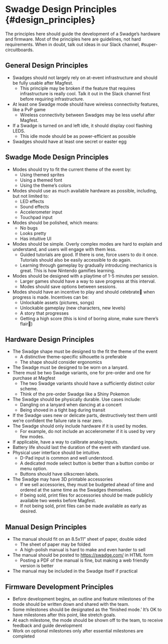 # Swadge Design Principles {#design_principles}

The principles here should guide the development of a Swadge’s hardware and firmware. Most of the principles here are guidelines, not hard requirements. When in doubt, talk out ideas in our Slack channel, \#super-circuitboards.

## General Design Principles
- Swadges should not largely rely on at-event infrastructure and should be fully usable after Magfest.
  - This principle may be broken if the feature that requires infrastructure is really cool. Talk it out in the Slack channel first before requiring infrastructure.
- At least one Swadge mode should have wireless connectivity features, like a PvP game
  - Wireless connectivity between Swadges may be less useful after Magfest.
- If a Swadge is turned on and left idle, it should display cool flashing LEDS.
  - This idle mode should be as power-efficient as possible
- Swadges should have at least one secret or easter egg

## Swadge Mode Design Principles
- Modes should try to fit the current theme of the event by:
  - Using themed sprites
  - Using a themed font
  - Using the theme’s colors
- Modes should use as much available hardware as possible, including, but not limited to:
  - LED effects
  - Sound effects
  - Accelerometer input
  - Touchpad input
- Modes should be polished, which means:
  - No bugs
  - Looks pretty
  - Has intuitive UI
- Modes should be simple. Overly complex modes are hard to explain and understand, and users will engage with them less.
  - Guided tutorials are good. If there is one, force users to do it once. Tutorials should also be easily accessible to do again.
  - Learning through gameplay by gradually introducing mechanics is great. This is how Nintendo gamifies learning.
- Modes should be designed with a playtime of 1-5 minutes per session.
  - Larger games should have a way to save progress at this interval.
  - Modes should save options between sessions.
- Modes should have an incentive to play and should celebrate🎉 when progress is made. Incentives can be:
  - Unlockable assets (pictures, songs)
  - Unlockable gameplay (new characters, new levels)
  - A story that progresses
  - Getting a high score (this is kind of boring alone, make sure there’s flair🎊)

## Hardware Design Principles
- The Swadge shape must be designed to the fit the theme of the event
  - A distinctive theme-specific silhouette is preferable
  - The shape should consider ergonomics
- The Swadge must be designed to be worn on a lanyard.
- There must be two Swadge variants, one for pre-order and one for purchase at Magfest
  - The two Swadge variants should have a sufficiently distinct color scheme.
  - Think of the pre-order Swadge like a Shiny Pokemon
- The Swadge should be physically durable. Use cases include:
  - Dangling on a lanyard when dancing at a concert
  - Being shoved in a tight bag during transit
- If the Swadge uses new or delicate parts, destructively test them until we’re confident the failure rate is near zero.
- The Swadge should only include hardware if it is used by modes.
  - For example, do not include an accelerometer if it is used by very few modes.
- If applicable, have a way to calibrate analog inputs.
- Battery life should last the duration of the event with standard use.
- Physical user interface should be intuitive.
  - D-Pad input is common and well understood.
  - A dedicated mode select button is better than a button combo or menu option.
  - Buttons should have silkscreen labels.
- The Swadge may have 3D printable accessories
  - If we sell accessories, they must be budgeted ahead of time and ordered at the same time as the Swadges themselves.
  - If being sold, print files for accessories should be made publicly available two weeks before Magfest.
  - If not being sold, print files can be made available as early as desired.

## Manual Design Principles
- The manual should fit on an 8.5x11” sheet of paper, double sided
  - The sheet of paper may be folded
  - A high-polish manual is hard to make and even harder to sell
- The manual should be posted to https://swadge.com/ in HTML form
  - Posting a PDF of the manual is fine, but making a web friendly version is better
- The manual may be included in the Swadge itself if practical

## Firmware Development Principles
- Before development begins, an outline and feature milestones of the mode should be written down and shared with the team.
- Some milestones should be designated as the ‘finished mode.’ It’s OK to have milestones after this point, like stretch goals.
- At each milestone, the mode should be shown off to the team, to receive feedback and guide development
- Work on optional milestones only after essential milestones are completed
